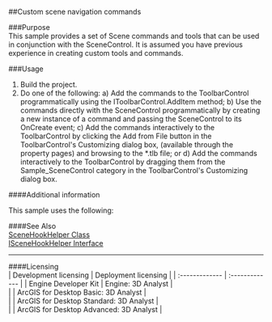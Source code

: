 ##Custom scene navigation commands

###Purpose  
This sample provides a set of Scene commands and tools that can be used in conjunction with the SceneControl. It is assumed you have previous experience in creating custom tools and commands.   


###Usage
1. Build the project.  
1. Do one of the following: a) Add the commands to the ToolbarControl programmatically using the IToolbarControl.AddItem method; b) Use the commands directly with the SceneControl programmatically by creating a new instance of a command and passing the SceneControl to its OnCreate event; c) Add the commands interactively to the ToolbarControl by clicking the Add from File button in the ToolbarControl's Customizing dialog box, (available through the property pages) and browsing to the *.tlb file; or d) Add the commands interactively to the ToolbarControl by dragging them from the Sample_SceneControl category in the ToolbarControl's Customizing dialog box.  





####Additional information  
<div xmlns="http://www.w3.org/1999/xhtml" xmlns:my="http://schemas.microsoft.com/office/infopath/2003/myXSD/2006-02-10T23:25:53">This sample uses the following:</div>  


####See Also  
[SceneHookHelper Class](http://desktopdev.arcgis.com/search/?q=SceneHookHelper%20Class&p=0&language=en&product=arcobjects-sdk-dotnet&version=&n=15&collection=help)  
[ISceneHookHelper Interface](http://desktopdev.arcgis.com/search/?q=ISceneHookHelper%20Interface&p=0&language=en&product=arcobjects-sdk-dotnet&version=&n=15&collection=help)  


---------------------------------

####Licensing  
| Development licensing | Deployment licensing | 
| :------------- | :------------- | 
| Engine Developer Kit | Engine: 3D Analyst |  
|  | ArcGIS for Desktop Basic: 3D Analyst |  
|  | ArcGIS for Desktop Standard: 3D Analyst |  
|  | ArcGIS for Desktop Advanced: 3D Analyst |  


